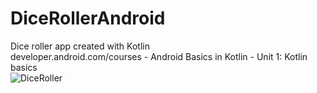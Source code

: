 # DiceRollerAndroid
Dice roller app created with Kotlin
<br>
developer.android.com/courses  -  Android Basics in Kotlin - Unit 1: Kotlin basics
<br>
![DiceRoller](https://user-images.githubusercontent.com/105887606/174443185-19269193-7e70-4bc8-990c-22bb5a11fa06.gif)
